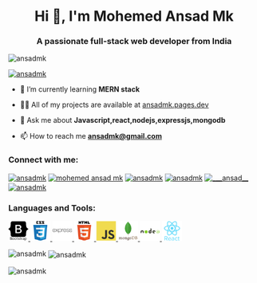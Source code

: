 <h1 align="center">Hi 👋, I'm Mohemed Ansad Mk</h1>
<h3 align="center">A passionate full-stack web developer from India</h3>

<p align="left"> <img src="https://komarev.com/ghpvc/?username=ansadmk&label=Profile%20views&color=0e75b6&style=flat" alt="ansadmk" /> </p>

<p align="left"> <a href="https://github.com/ryo-ma/github-profile-trophy"><img src="https://github-profile-trophy.vercel.app/?username=ansadmk" alt="ansadmk" /></a> </p>

- 🌱 I’m currently learning **MERN stack**

- 👨‍💻 All of my projects are available at [ansadmk.pages.dev](ansadmk.pages.dev)

- 💬 Ask me about **Javascript,react,nodejs,expressjs,mongodb**

- 📫 How to reach me **ansadmk@gmail.com**

<h3 align="left">Connect with me:</h3>
<p align="left">
<a href="https://dev.to/ansadmk" target="blank"><img align="center" src="https://raw.githubusercontent.com/rahuldkjain/github-profile-readme-generator/master/src/images/icons/Social/devto.svg" alt="ansadmk" height="30" width="40" /></a>
<a href="https://linkedin.com/in/mohemed ansad mk" target="blank"><img align="center" src="https://raw.githubusercontent.com/rahuldkjain/github-profile-readme-generator/master/src/images/icons/Social/linked-in-alt.svg" alt="mohemed ansad mk" height="30" width="40" /></a>
<a href="https://codesandbox.com/ansadmk" target="blank"><img align="center" src="https://raw.githubusercontent.com/rahuldkjain/github-profile-readme-generator/master/src/images/icons/Social/codesandbox.svg" alt="ansadmk" height="30" width="40" /></a>
<a href="https://fb.com/ansadmk" target="blank"><img align="center" src="https://raw.githubusercontent.com/rahuldkjain/github-profile-readme-generator/master/src/images/icons/Social/facebook.svg" alt="ansadmk" height="30" width="40" /></a>
<a href="https://instagram.com/___ansad__" target="blank"><img align="center" src="https://raw.githubusercontent.com/rahuldkjain/github-profile-readme-generator/master/src/images/icons/Social/instagram.svg" alt="___ansad__" height="30" width="40" /></a>
<a href="https://www.hackerrank.com/ansadmk" target="blank"><img align="center" src="https://raw.githubusercontent.com/rahuldkjain/github-profile-readme-generator/master/src/images/icons/Social/hackerrank.svg" alt="ansadmk" height="30" width="40" /></a>
</p>

<h3 align="left">Languages and Tools:</h3>
<p align="left"> <a href="https://getbootstrap.com" target="_blank" rel="noreferrer"> <img src="https://raw.githubusercontent.com/devicons/devicon/master/icons/bootstrap/bootstrap-plain-wordmark.svg" alt="bootstrap" width="40" height="40"/> </a> <a href="https://www.w3schools.com/css/" target="_blank" rel="noreferrer"> <img src="https://raw.githubusercontent.com/devicons/devicon/master/icons/css3/css3-original-wordmark.svg" alt="css3" width="40" height="40"/> </a> <a href="https://expressjs.com" target="_blank" rel="noreferrer"> <img src="https://raw.githubusercontent.com/devicons/devicon/master/icons/express/express-original-wordmark.svg" alt="express" width="40" height="40"/> </a> <a href="https://www.w3.org/html/" target="_blank" rel="noreferrer"> <img src="https://raw.githubusercontent.com/devicons/devicon/master/icons/html5/html5-original-wordmark.svg" alt="html5" width="40" height="40"/> </a> <a href="https://developer.mozilla.org/en-US/docs/Web/JavaScript" target="_blank" rel="noreferrer"> <img src="https://raw.githubusercontent.com/devicons/devicon/master/icons/javascript/javascript-original.svg" alt="javascript" width="40" height="40"/> </a> <a href="https://www.mongodb.com/" target="_blank" rel="noreferrer"> <img src="https://raw.githubusercontent.com/devicons/devicon/master/icons/mongodb/mongodb-original-wordmark.svg" alt="mongodb" width="40" height="40"/> </a> <a href="https://nodejs.org" target="_blank" rel="noreferrer"> <img src="https://raw.githubusercontent.com/devicons/devicon/master/icons/nodejs/nodejs-original-wordmark.svg" alt="nodejs" width="40" height="40"/> </a> <a href="https://reactjs.org/" target="_blank" rel="noreferrer"> <img src="https://raw.githubusercontent.com/devicons/devicon/master/icons/react/react-original-wordmark.svg" alt="react" width="40" height="40"/> </a> </p>

<p><img align="left" src="https://github-readme-stats.vercel.app/api/top-langs?username=ansadmk&show_icons=true&locale=en&layout=compact" alt="ansadmk" /></p>

<p>&nbsp;<img align="center" src="https://github-readme-stats.vercel.app/api?username=ansadmk&show_icons=true&locale=en" alt="ansadmk" /></p>

<p><img align="center" src="https://github-readme-streak-stats.herokuapp.com/?user=ansadmk&" alt="ansadmk" /></p>
